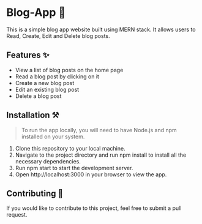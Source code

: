 # Blog-App 📜
This is a simple blog app website built using MERN stack. It allows users to Read, Create, Edit and Delete blog posts.

## Features ✨
- View a list of blog posts on the home page
- Read a blog post by clicking on it
- Create a new blog post
- Edit an existing blog post
- Delete a blog post

## Installation ⚒️
> To run the app locally, you will need to have Node.js and npm installed on your system.

1. Clone this repository to your local machine.
2. Navigate to the project directory and run npm install to install all the necessary dependencies.
3. Run npm start to start the development server.
4. Open http://localhost:3000 in your browser to view the app.

## Contributing 🛂
If you would like to contribute to this project, feel free to submit a pull request.
